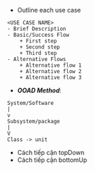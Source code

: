 * Outline each use case

```shell
<USE CASE NAME>
- Brief Description
- Basic/Success Flow
	+ First step
	+ Second step
	+ Third step
- Alternative Flows
	+ Alternative flow 1
	+ Alternative flow 2
	+ Alternative flow 3
```

* ***OOAD Method***: 
```shell
System/Software
|
v
Subsystem/package
|
V
Class -> unit
```

* Cách tiếp cận topDown
* Cách tiếp cận bottomUp